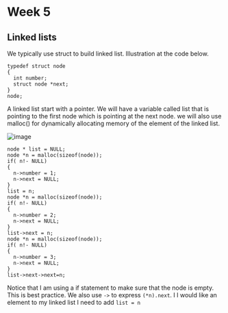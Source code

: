 # Week 5


## Linked lists

We typically use struct to build linked list. Illustration at the code below.

```
typedef struct node
{
  int number;
  struct node *next;
}
node;
```
A linked list start with a pointer.
We will have a variable called list that is pointing to the first node which is pointing at the next node. we will also use malloc() for dynamically allocating memory of the element of the linked list.

![image](https://user-images.githubusercontent.com/64711820/205926839-435d63dd-bb3e-4ac5-abef-4296b1169380.png)

```
node * list = NULL;
node *n = malloc(sizeof(node));
if( n!- NULL)
{
  n->number = 1;
  n->next = NULL;
}
list = n;
node *n = malloc(sizeof(node));
if( n!- NULL)
{
  n->number = 2;
  n->next = NULL;
}
list->next = n;
node *n = malloc(sizeof(node));
if( n!- NULL)
{
  n->number = 3;
  n->next = NULL;
}
list->next->next=n;
```
Notice that I am using a if statement to make sure that the node is empty. This is best practice. We also use `->` to express `(*n).next`. I I would like an element to my linked list I need to add `list = n`
